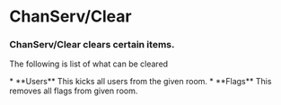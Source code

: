 # ChanServ/Clear
### ChanServ/Clear clears certain items.
<p> The following is list of what can be cleared </p>
* **Users** This kicks all users from the given room. 
* **Flags** This removes all flags from given room.
